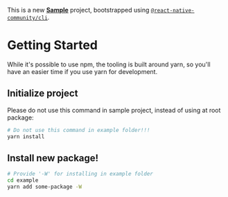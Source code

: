 This is a new [**Sample**]() project, bootstrapped using [`@react-native-community/cli`](https://github.com/react-native-community/cli).

# Getting Started

While it's possible to use npm, the tooling is built around yarn, so you'll have an easier time if you use yarn for development.

## Initialize project

Please do not use this command in sample project, instead of using at root package:

```sh
# Do not use this command in example folder!!!
yarn install
```
## Install new package!

```sh
# Provide '-W' for installing in example folder
cd example
yarn add some-package -W
```